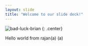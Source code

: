 ```yaml
---
layout: slide
title: "Welcome to our slide deck!"
---
```


![bad-luck-brian](https://cloud.githubusercontent.com/assets/16547949/25400743/8ae447a2-29c1-11e7-9839-5438d8fcda7b.jpg)
{: .center}

Hello world from rajan(a) (a)
